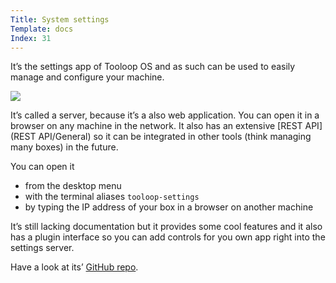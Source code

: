 ```yaml
---
Title: System settings
Template: docs
Index: 31
---
```


It’s the settings app of Tooloop OS and as such can be used to easily manage and configure your machine.

<img src="%base_url%/assets/manual/settings-server.png">

It’s called a server, because it’s a also web application. You can open it in a browser on any machine in the network. It also has an extensive [REST API](REST API/General) so it can be integrated in other tools (think managing many boxes) in the future.

You can open it

- from the desktop menu
- with the terminal aliases `tooloop-settings`
- by typing the IP address of your box in a browser on another machine

It’s still lacking documentation but it provides some cool features and it also has a plugin interface so you can add controls for you own app right into the settings server.

Have a look at its’ [GitHub repo](https://github.com/vollstock/Tooloop-Settings-Server).